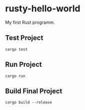 # rusty-hello-world
My first Rust programm.

## Test Project
```
cargo test
```

## Run Project
```
cargo run
```

## Build Final Project
```
cargo build --release
```

